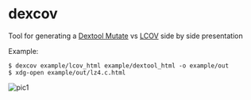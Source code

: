 # dexcov

Tool for generating a [Dextool Mutate](https://github.com/joakim-brannstrom/dextool/tree/master/plugin/mutate) vs [LCOV](https://github.com/linux-test-project/lcov) side by side presentation

Example:

```
$ dexcov example/lcov_html example/dextool_html -o example/out
$ xdg-open example/out/lz4.c.html
```

![pic1](https://imgur.com/a/c9rFq6T)
